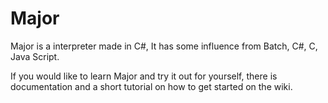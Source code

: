 # Major
Major is a interpreter made in C#,
It has some influence from Batch, C#, C, Java Script.

If you would like to learn Major and try it out for yourself, there is documentation and a short tutorial on how to get started on the wiki.


